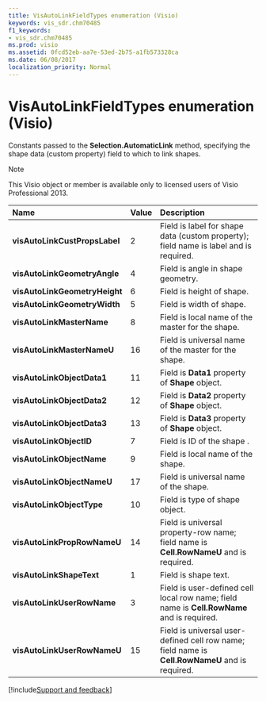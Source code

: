```yaml
---
title: VisAutoLinkFieldTypes enumeration (Visio)
keywords: vis_sdr.chm70485
f1_keywords:
- vis_sdr.chm70485
ms.prod: visio
ms.assetid: 0fcd52eb-aa7e-53ed-2b75-a1fb573328ca
ms.date: 06/08/2017
localization_priority: Normal
---
```



# VisAutoLinkFieldTypes enumeration (Visio)

Constants passed to the  **Selection.AutomaticLink** method, specifying the shape data (custom property) field to which to link shapes.


> [!NOTE] 
> This Visio object or member is available only to licensed users of Visio Professional 2013.



|Name|Value|Description|
|:-----|:-----|:-----|
| **visAutoLinkCustPropsLabel**|2|Field is label for shape data (custom property); field name is label and is required.|
| **visAutoLinkGeometryAngle**|4|Field is angle in shape geometry.|
| **visAutoLinkGeometryHeight**|6|Field is height of shape.|
| **visAutoLinkGeometryWidth**|5|Field is width of shape.|
| **visAutoLinkMasterName**|8|Field is local name of the master for the shape.|
| **visAutoLinkMasterNameU**|16|Field is universal name of the master for the shape.|
| **visAutoLinkObjectData1**|11|Field is  **Data1** property of **Shape** object.|
| **visAutoLinkObjectData2**|12|Field is  **Data2** property of **Shape** object.|
| **visAutoLinkObjectData3**|13|Field is  **Data3** property of **Shape** object.|
| **visAutoLinkObjectID**|7|Field is ID of the shape .|
| **visAutoLinkObjectName**|9|Field is local name of the shape.|
| **visAutoLinkObjectNameU**|17|Field is universal name of the shape.|
| **visAutoLinkObjectType**|10|Field is type of shape object.|
| **visAutoLinkPropRowNameU**|14|Field is universal property-row name; field name is  **Cell.RowNameU** and is required.|
| **visAutoLinkShapeText**|1|Field is shape text.|
| **visAutoLinkUserRowName**|3|Field is user-defined cell local row name; field name is  **Cell.RowName** and is required.|
| **visAutoLinkUserRowNameU**|15|Field is universal user-defined cell row name; field name is  **Cell.RowNameU** and is required.|

[!include[Support and feedback](~/includes/feedback-boilerplate.md)]